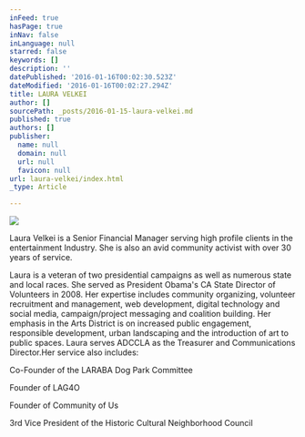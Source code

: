 ```yaml
---
inFeed: true
hasPage: true
inNav: false
inLanguage: null
starred: false
keywords: []
description: ''
datePublished: '2016-01-16T00:02:30.523Z'
dateModified: '2016-01-16T00:02:27.294Z'
title: LAURA VELKEI
author: []
sourcePath: _posts/2016-01-15-laura-velkei.md
published: true
authors: []
publisher:
  name: null
  domain: null
  url: null
  favicon: null
url: laura-velkei/index.html
_type: Article

---
```

![](https://the-grid-user-content.s3-us-west-2.amazonaws.com/e6acfdd2-fef9-41a0-8595-ba3516ebad86.jpg)

Laura Velkei is a Senior Financial Manager serving high
profile clients in the entertainment Industry. She is also an avid community activist with over 30 years of
service.  

Laura is a veteran of two presidential campaigns as well as
numerous state and local races.  She
served as President Obama's CA State Director of Volunteers in 2008\.  Her expertise includes community organizing,
volunteer recruitment and management, web development, digital technology and
social media, campaign/project messaging and coalition building. Her emphasis
in the Arts District is on increased public engagement, responsible
development, urban landscaping and the introduction of art to public spaces.  Laura serves ADCCLA as the Treasurer and
Communications Director.Her service also
includes:

Co-Founder of the LARABA Dog Park Committee

Founder of LAG4O

Founder of Community of Us

3rd Vice President of the Historic Cultural
Neighborhood Council